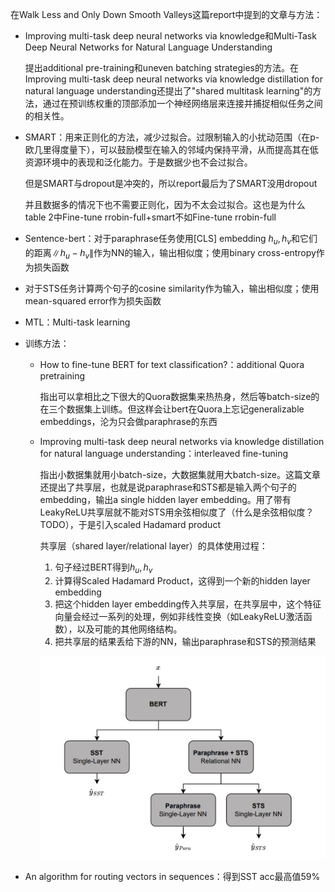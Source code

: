 在Walk Less and Only Down Smooth Valleys这篇report中提到的文章与方法：
- Improving multi-task deep neural networks via knowledge和Multi-Task Deep Neural Networks for Natural Language Understanding 
  
  提出additional pre-training和uneven batching strategies的方法。在Improving multi-task deep neural networks via knowledge distillation for natural language understanding还提出了"shared multitask learning"的方法，通过在预训练权重的顶部添加一个神经网络层来连接并捕捉相似任务之间的相关性。
  
- SMART：用来正则化的方法，减少过拟合。过限制输入的小扰动范围（在p-欧几里得度量下），可以鼓励模型在输入的邻域内保持平滑，从而提高其在低资源环境中的表现和泛化能力。于是数据少也不会过拟合。
  
  但是SMART与dropout是冲突的，所以report最后为了SMART没用dropout
  
  并且数据多的情况下也不需要正则化，因为不太会过拟合。这也是为什么table 2中Fine-tune rrobin-full+smart不如Fine-tune rrobin-full
  
- Sentence-bert：对于paraphrase任务使用[CLS] embedding $h_u, h_v$和它们的距离$\|h_u - h_v\|$作为NN的输入，输出相似度；使用binary cross-entropy作为损失函数

- 对于STS任务计算两个句子的cosine similarity作为输入，输出相似度；使用mean-squared error作为损失函数

- MTL：Multi-task learning

- 训练方法：

  - How to fine-tune BERT for text classification?：additional Quora pretraining

    指出可以拿相比之下很大的Quora数据集来热热身，然后等batch-size的在三个数据集上训练。但这样会让bert在Quora上忘记generalizable embeddings，沦为只会做paraphrase的东西

  - Improving multi-task deep neural networks via knowledge distillation for natural language understanding：interleaved fine-tuning

    指出小数据集就用小batch-size，大数据集就用大batch-size。这篇文章还提出了共享层，也就是说paraphrase和STS都是输入两个句子的embedding，输出a single hidden layer embedding。用了带有LeakyReLU共享层就不能对STS用余弦相似度了（什么是余弦相似度？TODO），于是引入scaled Hadamard product

    共享层（shared layer/relational layer）的具体使用过程：

    1. 句子经过BERT得到$h_u, h_v$
    2. 计算得Scaled Hadamard Product，这得到一个新的hidden layer embedding
    3. 把这个hidden layer embedding传入共享层，在共享层中，这个特征向量会经过一系列的处理，例如非线性变换（如LeakyReLU激活函数），以及可能的其他网络结构。
    4. 把共享层的结果丢给下游的NN，输出paraphrase和STS的预测结果

    ![image-20231204222009210](md_img/image-20231204222009210.png)

- An algorithm for routing vectors in sequences：得到SST acc最高值59%

